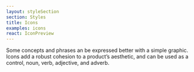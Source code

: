 ```yaml
---
layout: styleSection
section: Styles
title: Icons
examples: icons
react: IconPreview
---
```

Some concepts and phrases an be expressed better with a simple graphic. Icons add a robust cohesion to a product’s aesthetic, and can be used as a control, noun, verb, adjective, and adverb. 